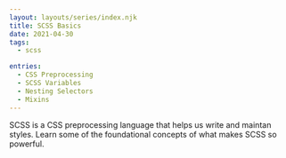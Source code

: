 ```yaml
---
layout: layouts/series/index.njk
title: SCSS Basics
date: 2021-04-30
tags:
  - scss

entries:
  - CSS Preprocessing
  - SCSS Variables
  - Nesting Selectors
  - Mixins
---
```


SCSS is a CSS preprocessing language that helps us write and maintan styles. Learn some of the foundational concepts of what makes SCSS so powerful.
